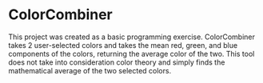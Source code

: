 # ColorCombiner

This project was created as a basic programming exercise. ColorCombiner takes 2 user-selected colors and takes the mean red, green, and blue components of the colors, returning the average color of the two. This tool does not take into consideration color theory and simply finds the mathematical average of the two selected colors.
